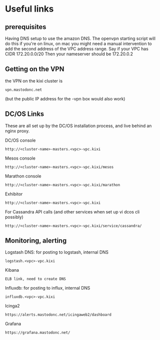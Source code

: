# Useful links

## prerequisites

Having DNS setup to use the amazon DNS.
The openvpn starting script will do this if you're on linux, on mac you might need a manual intervention to add the second address of the VPC address range.
Say if your VPC has CIDR 172.20.0.0/20
Then your nameserver should be 172.20.0.2

## Getting on the VPN

the VPN on the kixi cluster is

    vpn.mastodonc.net

(but the public IP address for the <vpc>-vpn box would also work)

## DC/OS Links

These are all set up by the DC/OS installation process, and live behind an nginx proxy.

DC/OS console

    http://<cluster-name>-masters.<vpc>-vpc.kixi

Mesos console

    http://<cluster-name>-masters.<vpc>-vpc.kixi/mesos

Marathon console

    http://<cluster-name>-masters.<vpc>-vpc.kixi/marathon

Exhibitor

    http://<cluster-name>-masters.<vpc>-vpc.kixi

For Cassandra API calls (and other services when set up vi dcos cli possibly)

    http://<cluster-name>-masters.<vpc>-vpc.kixi/service/cassandra/


## Monitoring, alerting

Logstash DNS: for posting to logstash, internal DNS

    logstash.<vpc>-vpc.kixi

Kibana

    ELB link, need to create DNS


Influxdb: for posting to influx, internal DNS


    influxdb.<vpc>-vpc.kixi

Icinga2

    https://alerts.mastodonc.net/icingaweb2/dashboard


Grafana

    https://grafana.mastodonc.net/
